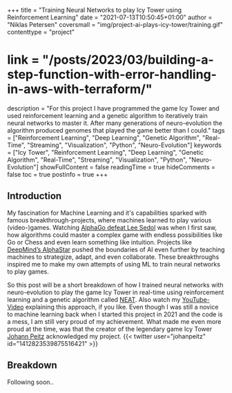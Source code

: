 +++
title = "Training Neural Networks to play Icy Tower using Reinforcement Learning"
date = "2021-07-13T10:50:45+01:00"
author = "Niklas Petersen"
coversmall = "img/project-ai-plays-icy-tower/training.gif"
contenttype = "project"
# link = "/posts/2023/03/building-a-step-function-with-error-handling-in-aws-with-terraform/"
description = "For this project I have programmed the game Icy Tower and used reinforcement learning and a genetic algorithm to iteratively train neural networks to master it. After many generations of neuro-evolution the algorithm produced genomes that played the game better than I could."
tags = ["Reinforcement Learning", "Deep Learning", "Genetic Algorithm", "Real-Time", "Streaming", "Visualization", "Python", "Neuro-Evolution"]
keywords = ["Icy Tower", "Reinforcement Learning", "Deep Learning", "Genetic Algorithm", "Real-Time", "Streaming", "Visualization", "Python", "Neuro-Evolution"]
showFullContent = false
readingTime = true
hideComments = false
toc = true
postinfo = true
+++

## Introduction
My fascination for Machine Learning and it's capabilities sparked with famous breakthrough-projects, where machines learned to play various (video-)games.
Watching [AlphaGo defeat Lee Sedol](https://www.youtube.com/watch?v=WXuK6gekU1Y) was when I first saw, how algorithms could master a complex game with endless possibilities like Go or Chess and even learn something like intuition. Projects like [DeepMind’s AlphaStar](https://www.youtube.com/watch?v=cUTMhmVh1qs&t=1371s) pushed the boundaries of AI even further by teaching machines to strategize, adapt, and even collaborate. These breakthroughs inspired me to make my own attempts of using ML to train neural networks to play games.

So this post will be a short breakdown of how I trained neural networks with neuro-evolution to play the game Icy Tower in real-time using reinforcement learning and a genetic algorithm called [NEAT](https://neat-python.readthedocs.io/en/latest/neat_overview.html). Also watch my [YouTube-Video](https://www.youtube.com/watch?v=W6qyRbmr_aA) explaining this approach, if you like.
Even though I was still a novice to machine learning back when I started this project in 2021 and the code is a mess, I am still very proud of my achievement.
What made me even more proud at the time, was that the creator of the legendary game Icy Tower [Johann Peitz](https://x.com/johanpeitz) acknowledged my project.
{{< twitter user="johanpeitz" id="1412823539875516421" >}}


## Breakdown
Following soon..

